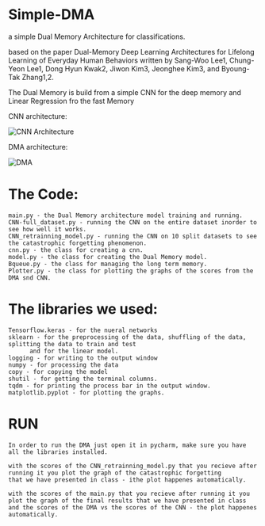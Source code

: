 # Simple-DMA
a simple Dual Memory Architecture for classifications.

based on the paper Dual-Memory Deep Learning Architectures for
Lifelong Learning of Everyday Human Behaviors written by Sang-Woo Lee1,
Chung-Yeon Lee1, Dong Hyun Kwak2, Jiwon Kim3, Jeonghee Kim3, and Byoung-Tak Zhang1,2.

The Dual Memory is build from a simple CNN for the deep memory and Linear Regression fro the fast Memory

CNN architecture:


![CNN Architecture](https://user-images.githubusercontent.com/70317719/151132651-87b96e45-6fda-4f66-a4c5-5e704a4728f2.jpg)


DMA architecture: 

![DMA](https://user-images.githubusercontent.com/70317719/151132923-90b2d56f-9fdb-4cf7-b43e-3d5678a99607.png)


# The Code:
    main.py - the Dual Memory architecture model training and running.
    CNN-full_dataset.py - running the CNN on the entire dataset inorder to see how well it works.
    CNN_retrainning_model.py - running the CNN on 10 split datasets to see the catastrophic forgetting phenomenon.
    cnn.py - the class for creating a cnn.
    model.py - the class for creating the Dual Memory model.
    Bqueue.py - the class for managing the long term memory.
    Plotter.py - the class for plotting the graphs of the scores from the DMA snd CNN. 

# The libraries we used:
	Tensorflow.keras - for the nueral networks
	sklearn - for the preprocessing of the data, shuffling of the data, splitting the data to train and test
	  	  and for the linear model.
	logging - for writing to the output window
	numpy - for processing the data
	copy - for copying the model
	shutil - for getting the terminal columns.
	tqdm - for printing the process bar in the output window.
	matplotlib.pyplot - for plotting the graphs.
  
  
  # RUN
    In order to run the DMA just open it in pycharm, make sure you have all the libraries installed.

    with the scores of the CNN_retrainning_model.py that you recieve after running it you plot the graph of the catastrophic forgetting
    that we have presented in class - ithe plot happenes automatically.

    with the scores of the main.py that you recieve after running it you plot the graph of the final results that we have presented in class 
    and the scores of the DMA vs the scores of the CNN - the plot happenes automatically.
